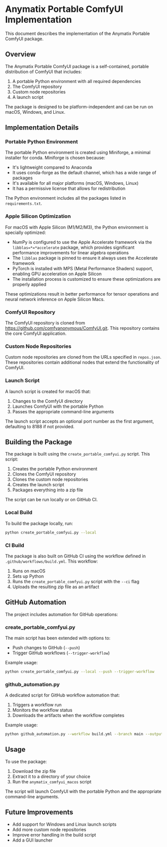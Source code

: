 # Anymatix Portable ComfyUI Implementation

This document describes the implementation of the Anymatix Portable ComfyUI package.

## Overview

The Anymatix Portable ComfyUI package is a self-contained, portable distribution of ComfyUI that includes:

1. A portable Python environment with all required dependencies
2. The ComfyUI repository
3. Custom node repositories
4. A launch script

The package is designed to be platform-independent and can be run on macOS, Windows, and Linux.

## Implementation Details

### Portable Python Environment

The portable Python environment is created using Miniforge, a minimal installer for conda. Miniforge is chosen because:

- It's lightweight compared to Anaconda
- It uses conda-forge as the default channel, which has a wide range of packages
- It's available for all major platforms (macOS, Windows, Linux)
- It has a permissive license that allows for redistribution

The Python environment includes all the packages listed in `requirements.txt`.

### Apple Silicon Optimization

For macOS with Apple Silicon (M1/M2/M3), the Python environment is specially optimized:

- NumPy is configured to use the Apple Accelerate framework via the `libblas=*=*accelerate` package, which provides significant performance improvements for linear algebra operations
- The `libblas` package is pinned to ensure it always uses the Accelerate framework
- PyTorch is installed with MPS (Metal Performance Shaders) support, enabling GPU acceleration on Apple Silicon
- The installation process is customized to ensure these optimizations are properly applied

These optimizations result in better performance for tensor operations and neural network inference on Apple Silicon Macs.

### ComfyUI Repository

The ComfyUI repository is cloned from https://github.com/comfyanonymous/ComfyUI.git. This repository contains the core ComfyUI application.

### Custom Node Repositories

Custom node repositories are cloned from the URLs specified in `repos.json`. These repositories contain additional nodes that extend the functionality of ComfyUI.

### Launch Script

A launch script is created for macOS that:

1. Changes to the ComfyUI directory
2. Launches ComfyUI with the portable Python
3. Passes the appropriate command-line arguments

The launch script accepts an optional port number as the first argument, defaulting to 8188 if not provided.

## Building the Package

The package is built using the `create_portable_comfyui.py` script. This script:

1. Creates the portable Python environment
2. Clones the ComfyUI repository
3. Clones the custom node repositories
4. Creates the launch script
5. Packages everything into a zip file

The script can be run locally or on GitHub CI.

### Local Build

To build the package locally, run:

```bash
python create_portable_comfyui.py --local
```

### CI Build

The package is also built on GitHub CI using the workflow defined in `.github/workflows/build.yml`. This workflow:

1. Runs on macOS
2. Sets up Python
3. Runs the `create_portable_comfyui.py` script with the `--ci` flag
4. Uploads the resulting zip file as an artifact

## GitHub Automation

The project includes automation for GitHub operations:

### create_portable_comfyui.py

The main script has been extended with options to:

- Push changes to GitHub (`--push`)
- Trigger GitHub workflows (`--trigger-workflow`)

Example usage:

```bash
python create_portable_comfyui.py --local --push --trigger-workflow
```

### github_automation.py

A dedicated script for GitHub workflow automation that:

1. Triggers a workflow run
2. Monitors the workflow status
3. Downloads the artifacts when the workflow completes

Example usage:

```bash
python github_automation.py --workflow build.yml --branch main --output-dir ./artifacts
```

## Usage

To use the package:

1. Download the zip file
2. Extract it to a directory of your choice
3. Run the `anymatix_comfyui_macos` script

The script will launch ComfyUI with the portable Python and the appropriate command-line arguments.

## Future Improvements

- Add support for Windows and Linux launch scripts
- Add more custom node repositories
- Improve error handling in the build script
- Add a GUI launcher 
